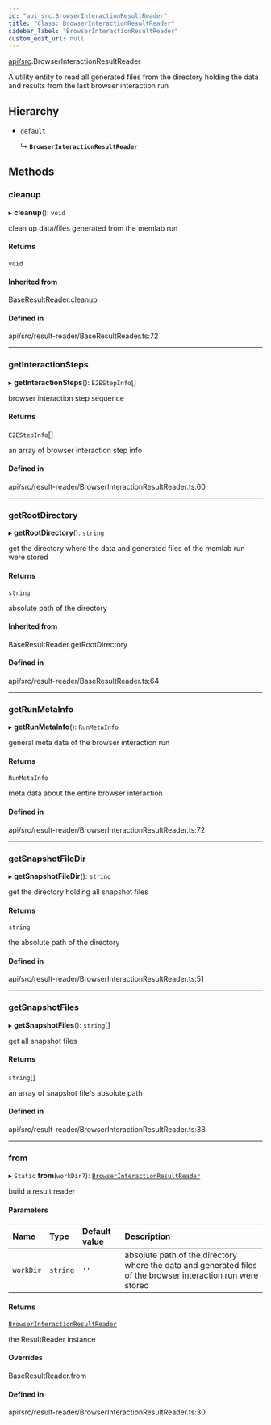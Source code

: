 ```yaml
---
id: "api_src.BrowserInteractionResultReader"
title: "Class: BrowserInteractionResultReader"
sidebar_label: "BrowserInteractionResultReader"
custom_edit_url: null
---
```


[api/src](../modules/api_src.md).BrowserInteractionResultReader

A utility entity to read all generated files from
the directory holding the data and results from the
last browser interaction run

## Hierarchy

- `default`

  ↳ **`BrowserInteractionResultReader`**

## Methods

### cleanup

▸ **cleanup**(): `void`

clean up data/files generated from the memlab run

#### Returns

`void`

#### Inherited from

BaseResultReader.cleanup

#### Defined in

api/src/result-reader/BaseResultReader.ts:72

___

### getInteractionSteps

▸ **getInteractionSteps**(): `E2EStepInfo`[]

browser interaction step sequence

#### Returns

`E2EStepInfo`[]

an array of browser interaction step info

#### Defined in

api/src/result-reader/BrowserInteractionResultReader.ts:60

___

### getRootDirectory

▸ **getRootDirectory**(): `string`

get the directory where the data and generated files of
the memlab run were stored

#### Returns

`string`

absolute path of the directory

#### Inherited from

BaseResultReader.getRootDirectory

#### Defined in

api/src/result-reader/BaseResultReader.ts:64

___

### getRunMetaInfo

▸ **getRunMetaInfo**(): `RunMetaInfo`

general meta data of the browser interaction run

#### Returns

`RunMetaInfo`

meta data about the entire browser interaction

#### Defined in

api/src/result-reader/BrowserInteractionResultReader.ts:72

___

### getSnapshotFileDir

▸ **getSnapshotFileDir**(): `string`

get the directory holding all snapshot files

#### Returns

`string`

the absolute path of the directory

#### Defined in

api/src/result-reader/BrowserInteractionResultReader.ts:51

___

### getSnapshotFiles

▸ **getSnapshotFiles**(): `string`[]

get all snapshot files

#### Returns

`string`[]

an array of snapshot file's absolute path

#### Defined in

api/src/result-reader/BrowserInteractionResultReader.ts:38

___

### from

▸ `Static` **from**(`workDir?`): [`BrowserInteractionResultReader`](api_src.BrowserInteractionResultReader.md)

build a result reader

#### Parameters

| Name | Type | Default value | Description |
| :------ | :------ | :------ | :------ |
| `workDir` | `string` | `''` | absolute path of the directory where the data and generated files of the browser interaction run were stored |

#### Returns

[`BrowserInteractionResultReader`](api_src.BrowserInteractionResultReader.md)

the ResultReader instance

#### Overrides

BaseResultReader.from

#### Defined in

api/src/result-reader/BrowserInteractionResultReader.ts:30
